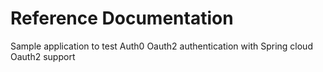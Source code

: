 # Reference Documentation
  Sample application to test Auth0 Oauth2 authentication with Spring cloud Oauth2 support